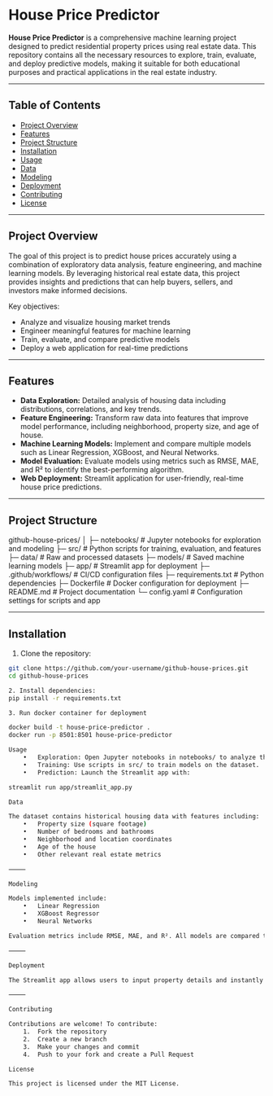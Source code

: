 # House Price Predictor

**House Price Predictor** is a comprehensive machine learning project designed to predict residential property prices using real estate data. This repository contains all the necessary resources to explore, train, evaluate, and deploy predictive models, making it suitable for both educational purposes and practical applications in the real estate industry.

---

## Table of Contents
- [Project Overview](#project-overview)  
- [Features](#features)  
- [Project Structure](#project-structure)  
- [Installation](#installation)  
- [Usage](#usage)  
- [Data](#data)  
- [Modeling](#modeling)  
- [Deployment](#deployment)  
- [Contributing](#contributing)  
- [License](#license)  

---

## Project Overview
The goal of this project is to predict house prices accurately using a combination of exploratory data analysis, feature engineering, and machine learning models. By leveraging historical real estate data, this project provides insights and predictions that can help buyers, sellers, and investors make informed decisions.

Key objectives:  
- Analyze and visualize housing market trends  
- Engineer meaningful features for machine learning  
- Train, evaluate, and compare predictive models  
- Deploy a web application for real-time predictions  

---

## Features
- **Data Exploration:** Detailed analysis of housing data including distributions, correlations, and key trends.  
- **Feature Engineering:** Transform raw data into features that improve model performance, including neighborhood, property size, and age of house.  
- **Machine Learning Models:** Implement and compare multiple models such as Linear Regression, XGBoost, and Neural Networks.  
- **Model Evaluation:** Evaluate models using metrics such as RMSE, MAE, and R² to identify the best-performing algorithm.  
- **Web Deployment:** Streamlit application for user-friendly, real-time house price predictions.  

---

## Project Structure

github-house-prices/
│
├─ notebooks/             # Jupyter notebooks for exploration and modeling
├─ src/                   # Python scripts for training, evaluation, and features
├─ data/                  # Raw and processed datasets
├─ models/                # Saved machine learning models
├─ app/                   # Streamlit app for deployment
├─ .github/workflows/     # CI/CD configuration files
├─ requirements.txt       # Python dependencies
├─ Dockerfile             # Docker configuration for deployment
├─ README.md              # Project documentation
└─ config.yaml            # Configuration settings for scripts and app

---

## Installation
1. Clone the repository:  
```bash
git clone https://github.com/your-username/github-house-prices.git
cd github-house-prices

2. Install dependencies:
pip install -r requirements.txt

3. Run docker container for deployment

docker build -t house-price-predictor .
docker run -p 8501:8501 house-price-predictor

Usage
	•	Exploration: Open Jupyter notebooks in notebooks/ to analyze the data and experiment with models.
	•	Training: Use scripts in src/ to train models on the dataset.
	•	Prediction: Launch the Streamlit app with:

streamlit run app/streamlit_app.py

Data

The dataset contains historical housing data with features including:
	•	Property size (square footage)
	•	Number of bedrooms and bathrooms
	•	Neighborhood and location coordinates
	•	Age of the house
	•	Other relevant real estate metrics

⸻

Modeling

Models implemented include:
	•	Linear Regression
	•	XGBoost Regressor
	•	Neural Networks

Evaluation metrics include RMSE, MAE, and R². All models are compared to select the best-performing approach.

⸻

Deployment

The Streamlit app allows users to input property details and instantly receive predicted house prices. The app can be deployed locally or on cloud services such as Heroku, AWS, or Azure.

⸻

Contributing

Contributions are welcome! To contribute:
	1.	Fork the repository
	2.	Create a new branch
	3.	Make your changes and commit
	4.	Push to your fork and create a Pull Request

License

This project is licensed under the MIT License.
